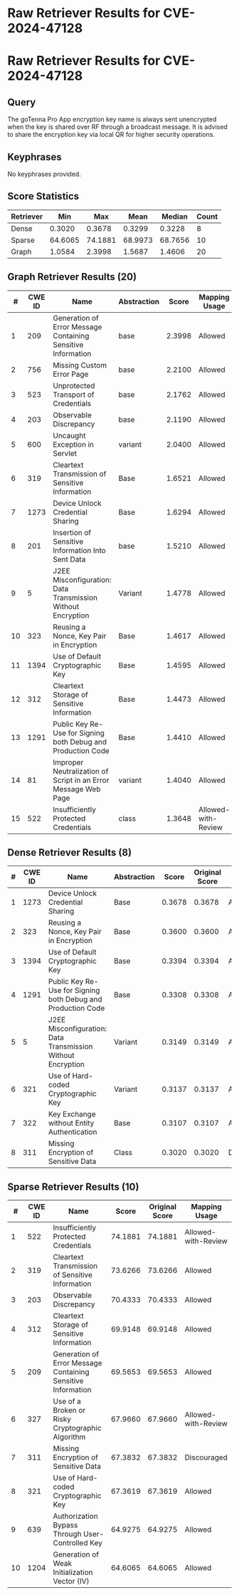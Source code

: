 # Raw Retriever Results for CVE-2024-47128

# Raw Retriever Results for CVE-2024-47128
## Query
The goTenna Pro App encryption key name is always sent unencrypted when the key is shared over RF through a broadcast message. It is advised to share the encryption key via local QR for higher security operations.

## Keyphrases
No keyphrases provided.

## Score Statistics
| Retriever | Min | Max | Mean | Median | Count |
|-----------|-----|-----|------|--------|-------|
| Dense | 0.3020 | 0.3678 | 0.3299 | 0.3228 | 8 |
| Sparse | 64.6065 | 74.1881 | 68.9973 | 68.7656 | 10 |
| Graph | 1.0584 | 2.3998 | 1.5687 | 1.4606 | 20 |

## Graph Retriever Results (20)
| # | CWE ID | Name | Abstraction | Score | Mapping Usage |
|---|--------|------|-------------|-------|---------------|
| 1 | 209 | Generation of Error Message Containing Sensitive Information | base | 2.3998 | Allowed |
| 2 | 756 | Missing Custom Error Page | base | 2.2100 | Allowed |
| 3 | 523 | Unprotected Transport of Credentials | base | 2.1762 | Allowed |
| 4 | 203 | Observable Discrepancy | base | 2.1190 | Allowed |
| 5 | 600 | Uncaught Exception in Servlet  | variant | 2.0400 | Allowed |
| 6 | 319 | Cleartext Transmission of Sensitive Information | Base | 1.6521 | Allowed |
| 7 | 1273 | Device Unlock Credential Sharing | Base | 1.6294 | Allowed |
| 8 | 201 | Insertion of Sensitive Information Into Sent Data | base | 1.5210 | Allowed |
| 9 | 5 | J2EE Misconfiguration: Data Transmission Without Encryption | Variant | 1.4778 | Allowed |
| 10 | 323 | Reusing a Nonce, Key Pair in Encryption | Base | 1.4617 | Allowed |
| 11 | 1394 | Use of Default Cryptographic Key | Base | 1.4595 | Allowed |
| 12 | 312 | Cleartext Storage of Sensitive Information | Base | 1.4473 | Allowed |
| 13 | 1291 | Public Key Re-Use for Signing both Debug and Production Code | Base | 1.4410 | Allowed |
| 14 | 81 | Improper Neutralization of Script in an Error Message Web Page | variant | 1.4040 | Allowed |
| 15 | 522 | Insufficiently Protected Credentials | class | 1.3648 | Allowed-with-Review |

## Dense Retriever Results (8)
| # | CWE ID | Name | Abstraction | Score | Original Score | Mapping Usage |
|---|--------|------|-------------|-------|----------------|---------------|
| 1 | 1273 | Device Unlock Credential Sharing | Base | 0.3678 | 0.3678 | Allowed |
| 2 | 323 | Reusing a Nonce, Key Pair in Encryption | Base | 0.3600 | 0.3600 | Allowed |
| 3 | 1394 | Use of Default Cryptographic Key | Base | 0.3394 | 0.3394 | Allowed |
| 4 | 1291 | Public Key Re-Use for Signing both Debug and Production Code | Base | 0.3308 | 0.3308 | Allowed |
| 5 | 5 | J2EE Misconfiguration: Data Transmission Without Encryption | Variant | 0.3149 | 0.3149 | Allowed |
| 6 | 321 | Use of Hard-coded Cryptographic Key | Variant | 0.3137 | 0.3137 | Allowed |
| 7 | 322 | Key Exchange without Entity Authentication | Base | 0.3107 | 0.3107 | Allowed |
| 8 | 311 | Missing Encryption of Sensitive Data | Class | 0.3020 | 0.3020 | Discouraged |

## Sparse Retriever Results (10)
| # | CWE ID | Name | Score | Original Score | Mapping Usage |
|---|--------|------|-------|---------------|---------------|
| 1 | 522 | Insufficiently Protected Credentials | 74.1881 | 74.1881 | Allowed-with-Review |
| 2 | 319 | Cleartext Transmission of Sensitive Information | 73.6266 | 73.6266 | Allowed |
| 3 | 203 | Observable Discrepancy | 70.4333 | 70.4333 | Allowed |
| 4 | 312 | Cleartext Storage of Sensitive Information | 69.9148 | 69.9148 | Allowed |
| 5 | 209 | Generation of Error Message Containing Sensitive Information | 69.5653 | 69.5653 | Allowed |
| 6 | 327 | Use of a Broken or Risky Cryptographic Algorithm | 67.9660 | 67.9660 | Allowed-with-Review |
| 7 | 311 | Missing Encryption of Sensitive Data | 67.3832 | 67.3832 | Discouraged |
| 8 | 321 | Use of Hard-coded Cryptographic Key | 67.3619 | 67.3619 | Allowed |
| 9 | 639 | Authorization Bypass Through User-Controlled Key | 64.9275 | 64.9275 | Allowed |
| 10 | 1204 | Generation of Weak Initialization Vector (IV) | 64.6065 | 64.6065 | Allowed |

